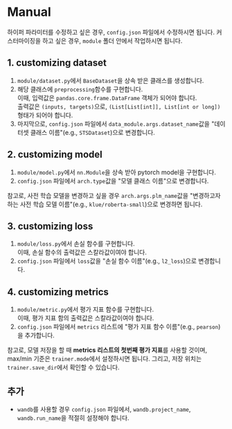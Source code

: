 # Manual
하이퍼 파라미터를 수정하고 싶은 경우, `config.json` 파일에서 수정하시면 됩니다.
커스터마이징을 하고 싶은 경우, `module` 폴더 안에서 작업하시면 됩니다.
## 1. customizing dataset
1. `module/dataset.py`에서 `BaseDataset`을 상속 받은 클래스를 생성합니다.
2. 해당 클래스에 `preprocessing`함수를 구현합니다.  
  이때, 입력값은 `pandas.core.frame.DataFrame` 객체가 되어야 합니다.  
출력값은 `(inputs, targets)`으로, `(List[List[int]], List[int or long])` 형태가 되어야 합니다.
3. 마지막으로, `config.json` 파일에서 `data_module.args.dataset_name`값을 "데이터셋 클래스 이름"(e.g., `STSDataset`)으로 변경합니다.

## 2. customizing model
1. `module/model.py`에서 `nn.Module`을 상속 받아 pytorch model을 구현합니다.
2. `config.json` 파일에서 `arch.type`값을 "모델 클래스 이름"으로 변경합니다.

참고로, 사전 학습 모델을 변경하고 싶을 경우 `arch.args.plm_name`값을 "변경하고자 하는 사전 학습 모델 이름"(e.g., `klue/roberta-small`)으로 변경하면 됩니다.

## 3. customizing loss
1. `module/loss.py`에서 손실 함수를 구현합니다.  
이때, 손실 함수의 출력값은 스칼라값이여야 합니다.
2. `config.json` 파일에서 `loss`값을 "손실 함수 이름"(e.g., `l2_loss`)으로 변경합니다.

## 4. customizing metrics
1. `module/metric.py`에서 평가 지표 함수를 구현합니다.  
이때, 평가 지표 함의 출력값은 스칼라값이여야 합니다.
2. `config.json` 파일에서 `metrics` 리스트에 "평가 지표 함수 이름"(e.g., `pearson`)을 추가합니다.

참고로, 모델 저장을 할 때 **metrics 리스트의 첫번째 평가 지표**를 사용할 것이며, max/min 기준은 `trainer.mode`에서 설정하시면 됩니다.
그리고, 저장 위치는 `trainer.save_dir`에서 확인할 수 있습니다.


## 추가
- `wandb`를 사용할 경우 `config.json` 파일에서, `wandb.project_name`, `wandb.run_name`을 적절히 설정해야 합니다.


